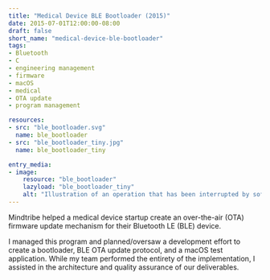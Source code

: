 ```yaml
---
title: "Medical Device BLE Bootloader (2015)"
date: 2015-07-01T12:00:00-08:00
draft: false
short_name: "medical-device-ble-bootloader"
tags:
- Bluetooth
- C
- engineering management
- firmware
- macOS
- medical
- OTA update
- program management

resources:
- src: "ble_bootloader.svg"
  name: ble_bootloader
- src: "ble_bootloader_tiny.jpg"
  name: ble_bootloader_tiny

entry_media:
- image:
    resource: "ble_bootloader"
    lazyload: "ble_bootloader_tiny"
    alt: "Illustration of an operation that has been interrupted by software updates"
---
```

Mindtribe helped a medical device startup create an over-the-air (OTA) firmware update mechanism for
their Bluetooth LE (BLE) device.

I managed this program and planned/oversaw a development effort to create a bootloader, BLE OTA
update protocol, and a macOS test application. While my team performed the entirety of the
implementation, I assisted in the architecture and quality assurance of our deliverables.
